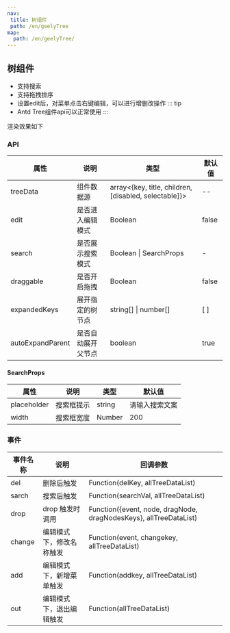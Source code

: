 ```yaml
---
nav: 
 title: 树组件
 path: /en/geelyTree
map:
  path: /en/geelyTree/
---
```


## 树组件


* 支持搜索
* 支持拖拽排序
* 设置edit后，对菜单点击右键编辑，可以进行增删改操作
::: tip
* Antd Tree组件api可以正常使用
:::

渲染效果如下

<demo src="./demo/geelyTree.vue"
  title="Demo 演示"
  desc="geelyTree 渲染示例">
</demo>


### API


| 属性 | 说明 | 类型 | 默认值 |
| ---  | --- | --- | --- |
| treeData | 组件数据源 | array<{key, title, children, [disabled, selectable]}> | -- |
| edit | 是否进入编辑模式 | Boolean  | false |
| search | 是否展示搜索模式 | Boolean \| SearchProps | - |
| draggable | 是否开启拖拽 | Boolean  | false |
| expandedKeys | 展开指定的树节点 | string[] \| number[] | [ ] |
| autoExpandParent | 是否自动展开父节点 | boolean | true |

#### SearchProps
| 属性 | 说明 | 类型 | 默认值 |
| ---  | --- | --- | --- |
| placeholder | 搜索框提示 | string | 请输入搜索文案 |
| width | 搜索框宽度 | Number | 200 |

### 事件
| 事件名称 | 说明 | 回调参数 |
| ---  | --- | --- |
| del | 删除后触发 | Function(delKey, allTreeDataList) |
| sarch | 搜索后触发 | Function(searchVal, allTreeDataList) |
| drop | drop 触发时调用 | Function({event, node, dragNode, dragNodesKeys}, allTreeDataList) |
| change | 编辑模式下，修改名称触发 | Function(event, changekey, allTreeDataList) |
| add | 编辑模式下，新增菜单触发 | Function(addkey, allTreeDataList) |
| out | 编辑模式下，退出编辑触发 | Function(allTreeDataList) |


